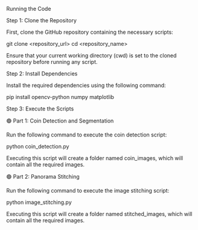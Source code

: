 Running the Code

Step 1: Clone the Repository

First, clone the GitHub repository containing the necessary scripts:

git clone <repository_url>
cd <repository_name>

Ensure that your current working directory (cwd) is set to the cloned repository before running any script.

Step 2: Install Dependencies

Install the required dependencies using the following command:

pip install opencv-python numpy matplotlib

Step 3: Execute the Scripts

🟢 Part 1: Coin Detection and Segmentation

Run the following command to execute the coin detection script:

python coin_detection.py

Executing this script will create a folder named coin_images, which will contain all the required images.

🟢 Part 2: Panorama Stitching

Run the following command to execute the image stitching script:

python image_stitching.py

Executing this script will create a folder named stitched_images, which will contain all the required images.
